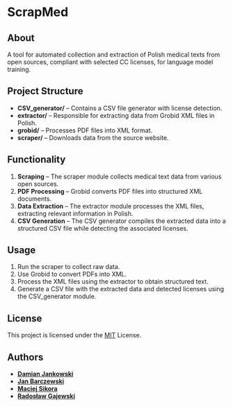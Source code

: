 # ScrapMed

## About
A tool for automated collection and extraction of Polish medical texts from open sources, compliant with selected CC licenses, for language model training.

## Project Structure

- **CSV_generator/** – Contains a CSV file generator with license detection.
- **extractor/** – Responsible for extracting data from Grobid XML files in Polish.
- **grobid/** – Processes PDF files into XML format.
- **scraper/** – Downloads data from the source website.

## Functionality

1. **Scraping** – The scraper module collects medical text data from various open sources.
2. **PDF Processing** – Grobid converts PDF files into structured XML documents.
3. **Data Extraction** – The extractor module processes the XML files, extracting relevant information in Polish.
4. **CSV Generation** – The CSV generator compiles the extracted data into a structured CSV file while detecting the associated licenses.

## Usage

1. Run the scraper to collect raw data.
2. Use Grobid to convert PDFs into XML.
3. Process the XML files using the extractor to obtain structured text.
4. Generate a CSV file with the extracted data and detected licenses using the CSV_generator module.

## License

This project is licensed under the [MIT](LICENSE) License.

## Authors

- **[Damian Jankowski](https://github.com/pingwin02)**
- **[Jan Barczewski](https://github.com/JJayJohnny)**
- **[Maciej Sikora](https://github.com/Trol3k)**
- **[Radosław Gajewski](https://github.com/Hunrax)**

